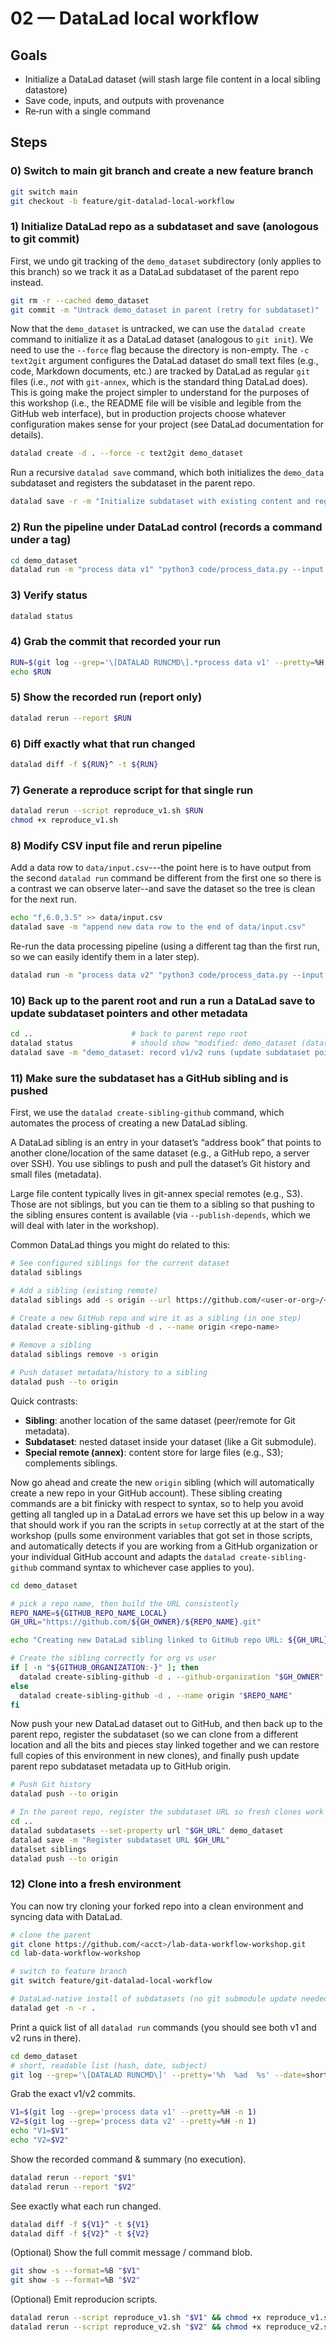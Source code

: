 # 02 — DataLad local workflow

## Goals
- Initialize a DataLad dataset (will stash large file content in a local sibling datastore)
- Save code, inputs, and outputs with provenance
- Re‑run with a single command

## Steps

### 0) Switch to main git branch and create a new feature branch

```bash
git switch main
git checkout -b feature/git-datalad-local-workflow
```

### 1) Initialize DataLad repo as a subdataset and save (anologous to git commit)

First, we undo git tracking of the `demo_dataset` subdirectory (only applies to this branch) so we 
track it as a DataLad subdataset of the parent repo instead.

```bash
git rm -r --cached demo_dataset
git commit -m "Untrack demo_dataset in parent (retry for subdataset)"
```

Now that the `demo_dataset` is untracked, we can use the `datalad create` command to initialize it
as a DataLad dataset (analogous to `git init`). We need to use the `--force` flag because the directory is non-empty.
The `-c text2git` argument configures the DataLad dataset do small text files (e.g., code, Markdown documents, etc.)
are tracked by DataLad as regular `git` files (i.e., *not* with `git-annex`, which is the standard thing DataLad does).
This is going make the project simpler to understand for the purposes of this workshop (i.e., the README file will be 
visible and legible from the GitHub web interface), but in production projects choose whatever configuration makes
sense for your project (see DataLad documentation for details).

```bash
datalad create -d . --force -c text2git demo_dataset
```

Run a recursive `datalad save` command, which both initializes the `demo_data` subdataset and registers the subdataset in the parent repo.

```bash
datalad save -r -m "Initialize subdataset with existing content and register in parent"
```

### 2) Run the pipeline under DataLad control (records a command under a tag)

```bash
cd demo_dataset
datalad run -m "process data v1" "python3 code/process_data.py --input data/input.csv --out outputs/processed.csv"
```

### 3) Verify status

```bash
datalad status
```

### 4) Grab the commit that recorded your run

```bash
RUN=$(git log --grep='\[DATALAD RUNCMD\].*process data v1' --pretty=%H -n 1)
echo $RUN
```

### 5) Show the recorded run (report only)

```bash
datalad rerun --report $RUN
```

### 6) Diff exactly what that run changed

```bash
datalad diff -f ${RUN}^ -t ${RUN}
```

### 7) Generate a reproduce script for that single run

```bash
datalad rerun --script reproduce_v1.sh $RUN
chmod +x reproduce_v1.sh
```

### 8) Modify CSV input file and rerun pipeline

Add a data row to `data/input.csv`---the point here is to have output from the second `datalad run` command be different from the first one so there is a contrast we can observe later--and save the dataset so the tree is clean for the next run.

```bash
echo "f,6.0,3.5" >> data/input.csv
datalad save -m "append new data row to the end of data/input.csv"
```

Re-run the data processing pipeline (using a different tag than the first run, so we can easily identify them in a later step).

```bash
datalad run -m "process data v2" "python3 code/process_data.py --input data/input.csv --out outputs/processed.csv"
```

### 10) Back up to the parent root and run a run a DataLad save to update subdataset pointers and other metadata

```bash
cd ..                      # back to parent repo root
datalad status             # should show "modified: demo_dataset (dataset)"
datalad save -m "demo_dataset: record v1/v2 runs (update subdataset pointer)"
```

### 11) Make sure the subdataset has a GitHub sibling and is pushed

First, we use the `datalad create-sibling-github` command, which automates the process of creating
a new DataLad sibling.

A DataLad sibling is an entry in your dataset’s “address book” that points to another clone/location of the same dataset (e.g., a GitHub repo, a server over SSH). You use siblings to push and pull the dataset’s Git history and small files (metadata).

Large file content typically lives in git-annex special remotes (e.g., S3). Those are not siblings, but you can tie them to a sibling so that pushing to the sibling ensures content is available (via `--publish-depends`, which we will deal with later in the workshop).

Common DataLad things you might do related to this:

```bash
# See configured siblings for the current dataset
datalad siblings

# Add a sibling (existing remote)
datalad siblings add -s origin --url https://github.com/<user-or-org>/<repo>.git

# Create a new GitHub repo and wire it as a sibling (in one step)
datalad create-sibling-github -d . --name origin <repo-name>

# Remove a sibling
datalad siblings remove -s origin

# Push dataset metadata/history to a sibling
datalad push --to origin
```

Quick contrasts:
- **Sibling**: another location of the same dataset (peer/remote for Git metadata).
- **Subdataset**: nested dataset inside your dataset (like a Git submodule).
- **Special remote (annex)**: content store for large files (e.g., S3); complements siblings.

Now go ahead and create the new `origin` sibling (which will automatically create a new repo in your GitHub account).
These sibling creating commands are a bit finicky with respect to syntax, so to help you avoid getting all tangled up
in a DataLad errors we have set this up below in a way that should work if you ran the scripts in `setup` correctly at
at the start of the workshop (pulls some environment variables that got set in those scripts, and automatically 
detects if you are working from a GitHub organization or your individual GitHub account and adapts the `datalad create-sibling-github` command syntax to whichever case applies to you). 

```bash
cd demo_dataset

# pick a repo name, then build the URL consistently
REPO_NAME=${GITHUB_REPO_NAME_LOCAL}
GH_URL="https://github.com/${GH_OWNER}/${REPO_NAME}.git"

echo "Creating new DataLad sibling linked to GitHub repo URL: ${GH_URL}"

# Create the sibling correctly for org vs user
if [ -n "${GITHUB_ORGANIZATION:-}" ]; then
  datalad create-sibling-github -d . --github-organization "$GH_OWNER" --name origin "$REPO_NAME"
else
  datalad create-sibling-github -d . --name origin "$REPO_NAME"
fi
```

Now push your new DataLad dataset out to GitHub, and then back up to the parent repo, register
the subdataset (so we can clone from a different location and all the bits and pieces stay linked 
together and we can restore full copies of this environment in new clones), and finally push update parent
repo subdataset metadata up to GitHub origin.

```bash
# Push Git history
datalad push --to origin

# In the parent repo, register the subdataset URL so fresh clones work
cd ..
datalad subdatasets --set-property url "$GH_URL" demo_dataset
datalad save -m "Register subdataset URL $GH_URL"
datalset siblings
datalad push --to origin
```

### 12) Clone into a fresh environment

You can now try cloning your forked repo into a clean environment and syncing data with DataLad.

```bash
# clone the parent
git clone https://github.com/<acct>/lab-data-workflow-workshop.git
cd lab-data-workflow-workshop

# switch to feature branch
git switch feature/git-datalad-local-workflow

# DataLad-native install of subdatasets (no git submodule update needed)
datalad get -n -r .
```

Print a quick list of all `datalad run` commands (you should see both v1 and v2 runs in there).

```bash
cd demo_dataset
# short, readable list (hash, date, subject)
git log --grep='\[DATALAD RUNCMD\]' --pretty='%h  %ad  %s' --date=short
```

Grab the exact v1/v2 commits.

```bash
V1=$(git log --grep='process data v1' --pretty=%H -n 1)
V2=$(git log --grep='process data v2' --pretty=%H -n 1)
echo "V1=$V1"
echo "V2=$V2"
```

Show the recorded command & summary (no execution).
```bash
datalad rerun --report "$V1"
datalad rerun --report "$V2"
```

See exactly what each run changed.
```bash
datalad diff -f ${V1}^ -t ${V1}
datalad diff -f ${V2}^ -t ${V2}
```

(Optional) Show the full commit message / command blob.

```bash
git show -s --format=%B "$V1"
git show -s --format=%B "$V2"
```

(Optional) Emit reproducion scripts.

```bash
datalad rerun --script reproduce_v1.sh "$V1" && chmod +x reproduce_v1.sh
datalad rerun --script reproduce_v2.sh "$V2" && chmod +x reproduce_v2.sh
```